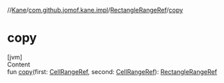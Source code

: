 //[Kane](../../index.md)/[com.github.jomof.kane.impl](../index.md)/[RectangleRangeRef](index.md)/[copy](copy.md)



# copy  
[jvm]  
Content  
fun [copy](copy.md)(first: [CellRangeRef](../-cell-range-ref/index.md), second: [CellRangeRef](../-cell-range-ref/index.md)): [RectangleRangeRef](index.md)  



